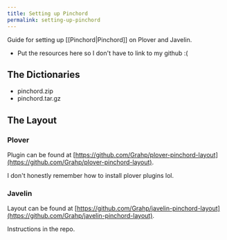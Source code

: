 ```yaml
---
title: Setting up Pinchord
permalink: setting-up-pinchord
---
```


Guide for setting up [[Pinchord|Pinchord]] on Plover and Javelin.

- Put the resources here so I don't have to link to my github :(

## The Dictionaries

- pinchord.zip
- pinchord.tar.gz

## The Layout

### Plover

Plugin can be found at [https://github.com/Grahp/plover-pinchord-layout](https://github.com/Grahp/plover-pinchord-layout).

I don't honestly remember how to install plover plugins lol.

### Javelin

Layout can be found at [https://github.com/Grahp/javelin-pinchord-layout](https://github.com/Grahp/javelin-pinchord-layout).

Instructions in the repo.
